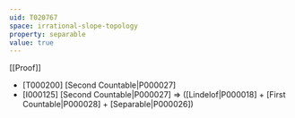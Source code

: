 ```yaml
---
uid: T020767
space: irrational-slope-topology
property: separable
value: true
---
```

[[Proof]]

* [T000200] [Second Countable|P000027]
* [I000125] [Second Countable|P000027] => ([Lindelof|P000018] + [First Countable|P000028] + [Separable|P000026])

